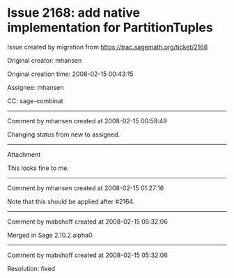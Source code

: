 # Issue 2168: add native implementation for PartitionTuples

Issue created by migration from https://trac.sagemath.org/ticket/2168

Original creator: mhansen

Original creation time: 2008-02-15 00:43:15

Assignee: mhansen

CC:  sage-combinat




---

Comment by mhansen created at 2008-02-15 00:58:49

Changing status from new to assigned.


---

Attachment

This looks fine to me.


---

Comment by mhansen created at 2008-02-15 01:27:16

Note that this should be applied after #2164.


---

Comment by mabshoff created at 2008-02-15 05:32:06

Merged in Sage 2.10.2.alpha0


---

Comment by mabshoff created at 2008-02-15 05:32:06

Resolution: fixed
